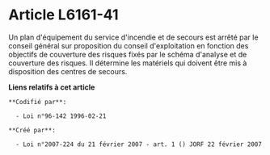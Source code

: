 # Article L6161-41

Un plan d'équipement du service d'incendie et de secours est arrêté par le conseil général sur proposition du conseil
d'exploitation en fonction des objectifs de couverture des risques fixés par le schéma d'analyse et de couverture des
risques. Il détermine les matériels qui doivent être mis à disposition des centres de secours.

**Liens relatifs à cet article**

	**Codifié par**:

	  - Loi n°96-142 1996-02-21

	**Créé par**:

	  - Loi n°2007-224 du 21 février 2007 - art. 1 () JORF 22 février 2007
